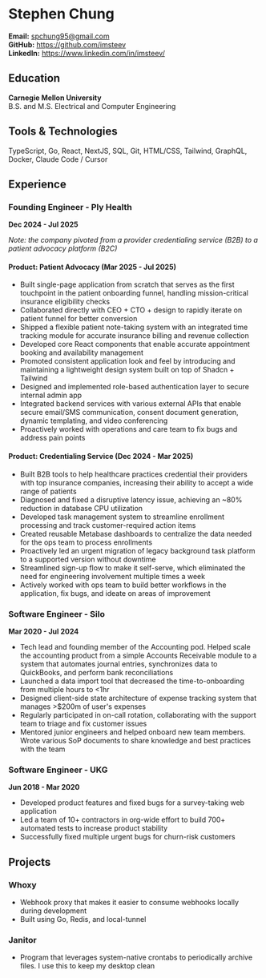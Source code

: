 # Stephen Chung

**Email:** spchung95@gmail.com  
**GitHub:** https://github.com/imsteev  
**LinkedIn:** https://www.linkedin.com/in/imsteev/

## Education

**Carnegie Mellon University**  
B.S. and M.S. Electrical and Computer Engineering

## Tools & Technologies

TypeScript, Go, React, NextJS, SQL, Git, HTML/CSS, Tailwind, GraphQL, Docker, Claude Code / Cursor

## Experience

### Founding Engineer - Ply Health
**Dec 2024 - Jul 2025**

*Note: the company pivoted from a provider credentialing service (B2B) to a patient advocacy platform (B2C)*

#### Product: Patient Advocacy (Mar 2025 - Jul 2025)
- Built single-page application from scratch that serves as the first touchpoint in the patient onboarding funnel, handling mission-critical insurance eligibility checks
- Collaborated directly with CEO + CTO + design to rapidly iterate on patient funnel for better conversion
- Shipped a flexible patient note-taking system with an integrated time tracking module for accurate insurance billing and revenue collection
- Developed core React components that enable accurate appointment booking and availability management
- Promoted consistent application look and feel by introducing and maintaining a lightweight design system built on top of Shadcn + Tailwind
- Designed and implemented role-based authentication layer to secure internal admin app
- Integrated backend services with various external APIs that enable secure email/SMS communication, consent document generation, dynamic templating, and video conferencing
- Proactively worked with operations and care team to fix bugs and address pain points

#### Product: Credentialing Service (Dec 2024 - Mar 2025)
- Built B2B tools to help healthcare practices credential their providers with top insurance companies, increasing their ability to accept a wide range of patients
- Diagnosed and fixed a disruptive latency issue, achieving an ~80% reduction in database CPU utilization
- Developed task management system to streamline enrollment processing and track customer-required action items
- Created reusable Metabase dashboards to centralize the data needed for the ops team to process enrollments
- Proactively led an urgent migration of legacy background task platform to a supported version without downtime
- Streamlined sign-up flow to make it self-serve, which eliminated the need for engineering involvement multiple times a week
- Actively worked with ops team to build better workflows in the application, fix bugs, and ideate on areas of improvement

### Software Engineer - Silo
**Mar 2020 - Jul 2024**

- Tech lead and founding member of the Accounting pod. Helped scale the accounting product from a simple Accounts Receivable module to a system that automates journal entries, synchronizes data to QuickBooks, and perform bank reconciliations
- Launched a data import tool that decreased the time-to-onboarding from multiple hours to <1hr
- Designed client-side state architecture of expense tracking system that manages >$200m of user's expenses
- Regularly participated in on-call rotation, collaborating with the support team to triage and fix customer issues
- Mentored junior engineers and helped onboard new team members. Wrote various SoP documents to share knowledge and best practices with the team

### Software Engineer - UKG
**Jun 2018 - Mar 2020**

- Developed product features and fixed bugs for a survey-taking web application
- Led a team of 10+ contractors in org-wide effort to build 700+ automated tests to increase product stability
- Successfully fixed multiple urgent bugs for churn-risk customers

## Projects

### Whoxy
- Webhook proxy that makes it easier to consume webhooks locally during development
- Built using Go, Redis, and local-tunnel

### Janitor
- Program that leverages system-native crontabs to periodically archive files. I use this to keep my desktop clean